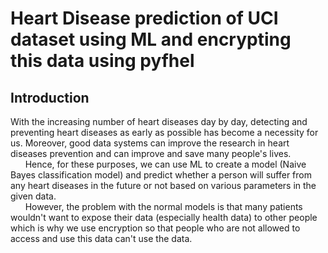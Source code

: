 # Heart Disease prediction of UCI dataset using ML and encrypting this data using pyfhel

## Introduction
With the increasing number of heart diseases day by day, detecting and preventing heart diseases as early as possible has become a necessity for us. Moreover, good data systems can improve the research in heart diseases prevention and can improve and save many people's lives. <br />
&nbsp;&nbsp;&nbsp;&nbsp;&nbsp;&nbsp;Hence, for these purposes, we can use ML to create a model (Naive Bayes classification model) and predict whether a person will suffer from any heart diseases in the future or not based on various parameters in the given data. <br />
&nbsp;&nbsp;&nbsp;&nbsp;&nbsp;&nbsp;However, the problem with the normal models is that many patients wouldn't want to expose their data (especially health data) to other people which is why we use encryption so that people who are not allowed to access and use this data can't use the data. <br />

